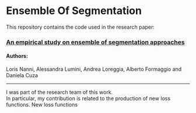 # Ensemble Of Segmentation

This repository contains the code used in the research paper: <h3><a href="...."> An empirical study on ensemble of segmentation approaches </a></h3>
<h4> Authors: </h4> Loris Nanni, Alessandra Lumini, Andrea Loreggia, Alberto Formaggio and Daniela Cuza
<br>
<hr>
I was part of the research team of this work. <br>
In particular, my contribution is related to the production of new loss functions. New loss functions 
